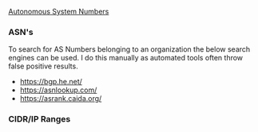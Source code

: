 [Autonomous System Numbers](https://www.iana.org/assignments/as-numbers/as-numbers.xhtml)

### ASN's
To search for AS Numbers belonging to an organization the below search engines can be used. I do this manually as automated tools often throw false positive results.
- https://bgp.he.net/
- https://asnlookup.com/
- https://asrank.caida.org/

### CIDR/IP Ranges 
